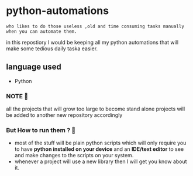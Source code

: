 # python-automations
```who likes to do those useless ,old and time consuming tasks manually when you can automate them.``` 

in this repostiory I would be keeping all my python automations that will make some tedious daily taska easier.

## language used
- Python

### NOTE 🧐
all the projects that will grow too large to become stand alone projects will be added to another new repository accordingly

### But How to run them ? 🤨
- most of the stuff will be plain python scripts which will only require you to have **python installed on your device** and an **IDE/text editor** to see and make changes to the scripts on your system.
- whenever a project will use a new library then I will get you know about it.


